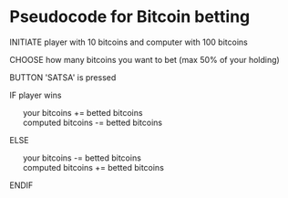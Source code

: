 # Pseudocode for Bitcoin betting

INITIATE player with 10 bitcoins and computer with 100 bitcoins

CHOOSE how many bitcoins you want to bet (max 50% of your holding)

BUTTON 'SATSA' is pressed

IF player wins

&nbsp;&nbsp;&nbsp;&nbsp;&nbsp;&nbsp;your bitcoins += betted bitcoins\
&nbsp;&nbsp;&nbsp;&nbsp;&nbsp;&nbsp;computed bitcoins -= betted bitcoins

ELSE

&nbsp;&nbsp;&nbsp;&nbsp;&nbsp;&nbsp;your bitcoins -= betted bitcoins\
&nbsp;&nbsp;&nbsp;&nbsp;&nbsp;&nbsp;computed bitcoins += betted bitcoins

ENDIF
